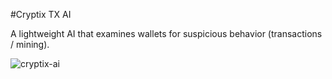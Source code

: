 #Cryptix TX AI 

A lightweight AI that examines wallets for suspicious behavior (transactions / mining).

![cryptix-ai](https://github.com/user-attachments/assets/93446800-6996-46dc-a879-72c7679dcb78)
